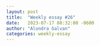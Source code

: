 ```yaml
---
layout: post
title:  "Weekly essay #26"
date:   2023-07-17 08:32:00 -0600
author: "Alondra Galvan"
categories: weekly-essay
---
```

